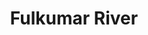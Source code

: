 ---
title: "Fulkumar River"
title_bn: "ফুল্কুমার নদী"
description: "This river generated in India that enter Bangladesh through Nageswari Upazilla, Kurigram and fallen into Dudhkumar river.
River length is 25.5 km, width is 90 meters, depth is 2.5 meters, and Catchment size is 80 sq. km."
---